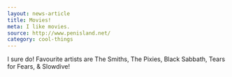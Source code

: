 ```yaml
---
layout: news-article
title: Movies!
meta: I like movies.
source: http://www.penisland.net/
category: cool-things
---
```


I sure do! Favourite artists are The Smiths, The Pixies, Black Sabbath, Tears for Fears, & Slowdive!